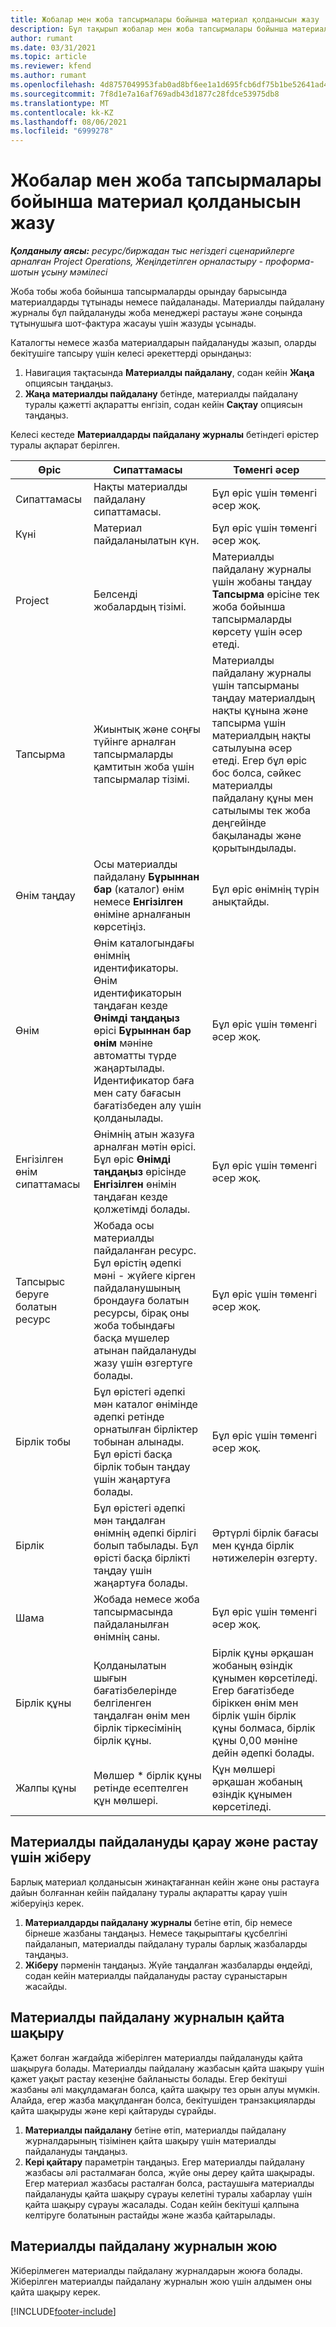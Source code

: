 ```yaml
---
title: Жобалар мен жоба тапсырмалары бойынша материал қолданысын жазу
description: Бұл тақырып жобалар мен жоба тапсырмалары бойынша материал қолданысын жазу әдісі туралы ақпарат береді.
author: rumant
ms.date: 03/31/2021
ms.topic: article
ms.reviewer: kfend
ms.author: rumant
ms.openlocfilehash: 4d8757049953fab0ad8bf6ee1a1d695fcb6df75b1be52641ad4af3b3137d7a0a
ms.sourcegitcommit: 7f8d1e7a16af769adb43d1877c28fdce53975db8
ms.translationtype: MT
ms.contentlocale: kk-KZ
ms.lasthandoff: 08/06/2021
ms.locfileid: "6999278"
---
```

# <a name="record-material-usage-on-projects-and-project-tasks"></a>Жобалар мен жоба тапсырмалары бойынша материал қолданысын жазу

_**Қолданылу аясы:** ресурс/биржадан тыс негіздегі сценарийлерге арналған Project Operations, Жеңілдетілген орналастыру - проформа-шотын ұсыну мәмілесі_

Жоба тобы жоба бойынша тапсырмаларды орындау барысында материалдарды тұтынады немесе пайдаланады. Материалды пайдалану журналы бұл пайдалануды жоба менеджері растауы және соңында тұтынушыға шот-фактура жасауы үшін жазуды ұсынады. 

Каталогты немесе жазба материалдарын пайдалануды жазып, оларды бекітушіге тапсыру үшін келесі әрекеттерді орындаңыз: 

1. Навигация тақтасында **Материалды пайдалану**, содан кейін **Жаңа** опциясын таңдаңыз.
2. **Жаңа материалды пайдалану** бетінде, материалды пайдалану туралы қажетті ақпаратты енгізіп, содан кейін **Сақтау** опциясын таңдаңыз.

Келесі кестеде **Материалдарды пайдалану журналы** бетіндегі өрістер туралы ақпарат берілген. 

| **Өріс** | **Сипаттамасы** | **Төменгі әсер** |
| --- | --- | --- |
| Сипаттамасы | Нақты материалды пайдалану сипаттамасы. | Бұл өріс үшін төменгі әсер жоқ. |
| Күні | Материал пайдаланылатын күн. | Бұл өріс үшін төменгі әсер жоқ. |
| Project | Белсенді жобалардың тізімі. | Материалды пайдалану журналы үшін жобаны таңдау **Тапсырма** өрісіне тек жоба бойынша тапсырмаларды көрсету үшін әсер етеді. |
| Тапсырма | Жиынтық және соңғы түйінге арналған тапсырмаларды қамтитын жоба үшін тапсырмалар тізімі. | Материалды пайдалану журналы үшін тапсырманы таңдау материалдың нақты құнына және тапсырма үшін материалдың нақты сатылуына әсер етеді. Егер бұл өріс бос болса, сәйкес материалды пайдалану құны мен сатылымы тек жоба деңгейінде бақыланады және қорытындылады. |
| Өнім таңдау | Осы материалды пайдалану **Бұрыннан бар** (каталог) өнім немесе **Енгізілген** өніміне арналғанын көрсетіңіз. | Бұл өріс өнімнің түрін анықтайды. |
| Өнім  | Өнім каталогындағы өнімнің идентификаторы. Өнім идентификаторын таңдаған кезде **Өнімді таңдаңыз** өрісі **Бұрыннан бар өнім** мәніне автоматты түрде жаңартылады. Идентификатор баға мен сату бағасын бағатізбеден алу үшін қолданылады. | Бұл өріс үшін төменгі әсер жоқ. |
| Енгізілген өнім сипаттамасы | Өнімнің атын жазуға арналған мәтін өрісі. Бұл өріс **Өнімді таңдаңыз** өрісінде **Енгізілген** өнімін таңдаған кезде қолжетімді болады.| Бұл өріс үшін төменгі әсер жоқ. |
| Тапсырыс беруге болатын ресурс| Жобада осы материалды пайдаланған ресурс. Бұл өрістің әдепкі мәні - жүйеге кірген пайдаланушының брондауға болатын ресурсы, бірақ оны жоба тобындағы басқа мүшелер атынан пайдалануды жазу үшін өзгертуге болады. | Бұл өріс үшін төменгі әсер жоқ. |
| Бірлік тобы | Бұл өрістегі әдепкі мән каталог өнімінде әдепкі ретінде орнатылған бірліктер тобынан алынады. Бұл өрісті басқа бірлік тобын таңдау үшін жаңартуға болады. | Бұл өріс үшін төменгі әсер жоқ. |
| Бірлік | Бұл өрістегі әдепкі мән таңдалған өнімнің әдепкі бірлігі болып табылады. Бұл өрісті басқа бірлікті таңдау үшін жаңартуға болады. | Әртүрлі бірлік бағасы мен құнда бірлік нәтижелерін өзгерту. |
| Шама | Жобада немесе жоба тапсырмасында пайдаланылған өнімнің саны. | Бұл өріс үшін төменгі әсер жоқ. |
| Бірлік құны | Қолданылатын шығын бағатізбелерінде белгіленген таңдалған өнім мен бірлік тіркесімінің бірлік құны. | Бірлік құны әрқашан жобаның өзіндік құнымен көрсетіледі. Егер бағатізбеде біріккен өнім мен бірлік үшін бірлік құны болмаса, бірлік құны 0,00 мәніне дейін әдепкі болады. |
| Жалпы құны | Мөлшер \* бірлік құны ретінде есептелген құн мөлшері.| Құн мөлшері әрқашан жобаның өзіндік құнымен көрсетіледі. |


## <a name="submit-material-usage-for-review-and-approval"></a>Материалды пайдалануды қарау және растау үшін жіберу 
Барлық материал қолданысын жинақтағаннан кейін және оны растауға дайын болғаннан кейін пайдалану туралы ақпаратты қарау үшін жіберуіңіз керек.

1. **Материалдарды пайдалану журналы** бетіне өтіп, бір немесе бірнеше жазбаны таңдаңыз. Немесе тақырыптағы құсбелгіні пайдаланып, материалды пайдалану туралы барлық жазбаларды таңдаңыз.
2. **Жіберу** пәрменін таңдаңыз. Жүйе таңдалған жазбаларды өңдейді, содан кейін материалды пайдалануды растау сұраныстарын жасайды.

## <a name="recall-a-material-usage-log"></a>Материалды пайдалану журналын қайта шақыру

Қажет болған жағдайда жіберілген материалды пайдалануды қайта шақыруға болады. Материалды пайдалану жазбасын қайта шақыру үшін қажет уақыт растау кезеңіне байланысты болады.  Егер бекітуші жазбаны әлі мақұлдамаған болса, қайта шақыру тез орын алуы мүмкін. Алайда, егер жазба мақұлданған болса, бекітушіден транзакцияларды қайта шақыруды және кері қайтаруды сұрайды.

1. **Материалды пайдалану** бетіне өтіп, материалды пайдалану журналдарының тізімінен қайта шақыру үшін материалды пайдалануды таңдаңыз.
2. **Кері қайтару** параметрін таңдаңыз. Егер материалды пайдалану жазбасы әлі расталмаған болса, жүйе оны дереу қайта шақырады. Егер материал жазбасы расталған болса, растаушыға материалды пайдалануды қайта шақыру сұрауы келетіні туралы хабарлау үшін қайта шақыру сұрауы жасалады. Содан кейін бекітуші қалпына келтіруге болатынын растайды және жазба қайтарылады.

## <a name="delete-a-material-usage-log"></a>Материалды пайдалану журналын жою

Жіберілмеген материалды пайдалану журналдарын жоюға болады. Жіберілген материалды пайдалану журналын жою үшін алдымен оны қайта шақыру керек.



[!INCLUDE[footer-include](../includes/footer-banner.md)]
